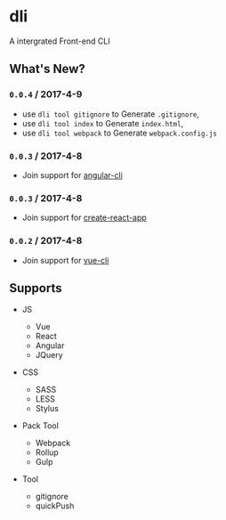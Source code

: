 # dli
A intergrated Front-end CLI

## What's New?

### `0.0.4` / 2017-4-9
- use `dli tool gitignore` to Generate `.gitignore`, 
- use `dli tool index` to Generate `index.html`, 
- use `dli tool webpack` to Generate `webpack.config.js`


### `0.0.3` / 2017-4-8
- Join support for [angular-cli](https://github.com/angular/angular-cli)


### `0.0.3` / 2017-4-8
- Join support for [create-react-app](https://github.com/facebookincubator/create-react-app)


### `0.0.2` / 2017-4-8
- Join support for [vue-cli](https://github.com/vuejs/vue-cli)

## Supports

- JS
	- Vue
	- React
	- Angular
	- JQuery
	
- CSS
	- SASS
	- LESS
	- Stylus
	
- Pack Tool
	- Webpack
	- Rollup
	- Gulp
	
- Tool
	- gitignore
	- quickPush


